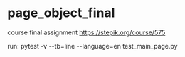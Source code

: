 # page_object_final
 course final assignment https://stepik.org/course/575

run: pytest -v --tb=line --language=en test_main_page.py
